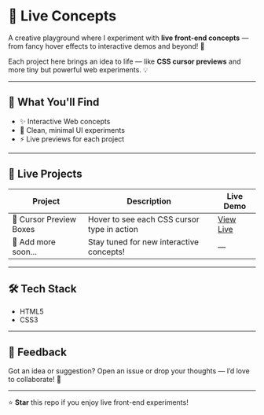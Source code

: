 # 🎨 Live Concepts  

A creative playground where I experiment with **live front-end concepts** — from fancy hover effects to interactive demos and beyond! 🚀  

Each project here brings an idea to life — like **CSS cursor previews** and more tiny but powerful web experiments. 💡  

---

## 🧠 What You'll Find  
- ✨ Interactive Web concepts  
- 🎯 Clean, minimal UI experiments  
- ⚡ Live previews for each project  

---

## 🧩 Live Projects  

| Project | Description | Live Demo |
|----------|--------------|-----------|
| 🎯 Cursor Preview Boxes | Hover to see each CSS cursor type in action | [View Live](https://us-cursor-values.netlify.app) |
| 🌈 Add more soon... | Stay tuned for new interactive concepts! | — |

---

## 🛠️ Tech Stack  
- HTML5  
- CSS3  

---

## 💬 Feedback  
Got an idea or suggestion? Open an issue or drop your thoughts — I’d love to collaborate! 💌  

---

⭐ **Star** this repo if you enjoy live front-end experiments!
